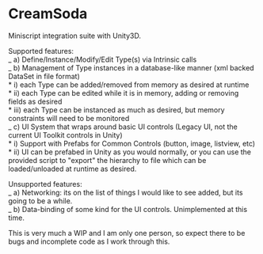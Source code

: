 # CreamSoda
 Miniscript integration suite with Unity3D.
 
 Supported features:<br>
    _ a) Define/Instance/Modify/Edit Type(s) via Intrinsic calls<br>
    _ b) Management of Type instances in a database-like manner (xml backed DataSet in file format)<br>
         * i) each Type can be added/removed from memory as desired at runtime<br>
	 * ii) each Type can be edited while it is in memory, adding or removing fields as desired<br>
	 * iii) each Type can be instanced as much as desired, but memory constraints will need to be monitored<br>
    _ c) UI System that wraps around basic UI controls (Legacy UI, not the current UI Toolkit controls in Unity)<br>
	 * i) Support with Prefabs for Common Controls (button, image, listview, etc)<br>
	 * ii) UI can be prefabed in Unity as you would normally, or you can use the provided script to "export" the hierarchy to file which can be loaded/unloaded at runtime as desired.<br>
	
 Unsupported features:<br>
    _ a) Networking:  its on the list of things I would like to see added, but its going to be a while.<br>
    _ b) Data-binding of some kind for the UI controls.  Unimplemented at this time.<br>

 This is very much a WIP and I am only one person, so expect there to be bugs and incomplete code as I work through this.
